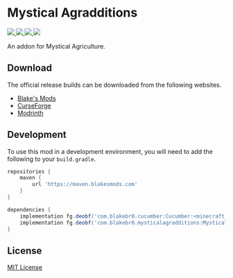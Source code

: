 # Mystical Agradditions

<p align="left">
    <a href="https://blakesmods.com/mystical-agradditions" alt="Downloads">
        <img src="https://img.shields.io/endpoint?url=https://api.blakesmods.com/v2/badges/mysticalagradditions/downloads&style=for-the-badge" />
    </a>
    <a href="https://blakesmods.com/mystical-agradditions" alt="Latest Version">
        <img src="https://img.shields.io/endpoint?url=https://api.blakesmods.com/v2/badges/mysticalagradditions/version&style=for-the-badge" />
    </a>
    <a href="https://blakesmods.com/mystical-agradditions" alt="Minecraft Version">
        <img src="https://img.shields.io/endpoint?url=https://api.blakesmods.com/v2/badges/mysticalagradditions/mc_version&style=for-the-badge" />
    </a>
    <a href="https://blakesmods.com/wiki/mysticalagradditions" alt="Wiki">
        <img src="https://img.shields.io/static/v1?label=wiki&message=view&color=brightgreen&style=for-the-badge" />
    </a>
</p>

An addon for Mystical Agriculture.

## Download

The official release builds can be downloaded from the following websites.

- [Blake's Mods](https://blakesmods.com/mystical-agradditions/download)
- [CurseForge](https://www.curseforge.com/minecraft/mc-mods/mystical-agradditions)
- [Modrinth](https://modrinth.com/mod/mystical-agradditions)

## Development

To use this mod in a development environment, you will need to add the following to your `build.gradle`.

```groovy
repositories {
    maven {
        url 'https://maven.blakesmods.com'
    }
}

dependencies {
    implementation fg.deobf('com.blakebr0.cucumber:Cucumber:<minecraft_version>-<mod_version>')
    implementation fg.deobf('com.blakebr0.mysticalagradditions:MysticalAgradditions:<minecraft_version>-<mod_version>')
}
```

## License

[MIT License](./LICENSE)
